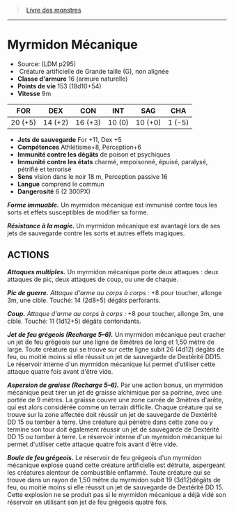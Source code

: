 ﻿> [Livre des monstres](tome_of_beasts.md)

---

# Myrmidon Mécanique

- Source: (LDM p295)
-  Créature artificielle de Grande taille (G), non alignée
- **Classe d'armure** 16 (armure naturelle)
- **Points de vie** 153 (18d10+54)
- **Vitesse** 9m

|FOR|DEX|CON|INT|SAG|CHA|
|---|---|---|---|---|---|
|20 (+5)|14 (+2)|16 (+3)|10 (0)|10 (+0)|1 (-5)|

- **Jets de sauvegarde** For +11, Dex +5
- **Compétences** Athlétisme+8, Perception+6
- **Immunité contre les dégâts** de poison et psychiques
- **Immunité contre les états** charmé, empoisonné, épuisé, paralysé, pétrifié et terrorisé
- **Sens** vision dans le noir 18 m, Perception passive 16
- **Langue** comprend le commun
- **Dangerosité** 6 (2 300PX)

**_Forme immuable._** Un myrmidon mécanique est immunisé contre tous les sorts et effets susceptibles de modifier sa forme.

**_Résistance à la magie._** Un myrmidon mécanique est avantagé lors de ses jets de sauvegarde contre les sorts et autres effets magiques.

## ACTIONS

**_Attaques multiples._** Un myrmidon mécanique porte deux attaques : deux attaques de pic, deux attaques de coup, ou une de chaque.

**_Pic de guerre._** _Attaque d'arme au corps à corps :_ +8 pour toucher, allonge 3m, une cible. Touché: 14 (2d8+5) dégâts perforants.

**_Coup._** _Attaque d'arme au corps à corps :_ +8 pour toucher, allonge 3m, une cible. Touché: 11 (1d12+5) dégâts contondants.

**_Jet de feu grégeois (Recharge 5–6)._** Un myrmidon mécanique peut cracher un jet de feu grégeois sur une ligne de 6mètres de long et 1,50 mètre de large. Toute créature qui se trouve sur cette ligne subit 26 (4d12) dégâts de feu, ou moitié moins si elle réussit un jet de sauvegarde de Dextérité DD15. Le réservoir interne d'un myrmidon mécanique lui permet d'utiliser cette attaque quatre fois avant d'être vide.

**_Aspersion de graisse (Recharge 5–6)._** Par une action bonus, un myrmidon mécanique peut tirer un jet de graisse alchimique par sa poitrine, avec une portée de 9 mètres. La graisse couvre une zone carrée de 3mètres d'arête, qui est alors considérée comme un terrain difficile. Chaque créature qui se trouve sur la zone affectée doit réussir un jet de sauvegarde de Dextérité DD 15 ou tomber à terre. Une créature qui pénètre dans cette zone ou y termine son tour doit également réussir un jet de sauvegarde de Dextérité DD 15 ou tomber à terre. Le réservoir interne d'un myrmidon mécanique lui permet d'utiliser cette attaque quatre fois avant d'être vide.

**_Boule de feu grégeois._** Le réservoir de feu grégeois d'un myrmidon mécanique explose quand cette créature artificielle est détruite, aspergeant les créatures alentour de combustible enflammé. Toute créature qui se trouve dans un rayon de 1,50 mètre du myrmidon subit 19 (3d12)dégâts de feu, ou moitié moins si elle réussit un jet de sauvegarde de Dextérité DD 15. Cette explosion ne se produit pas si le myrmidon mécanique a déjà vidé son réservoir en utilisant son jet de feu grégeois quatre fois.

